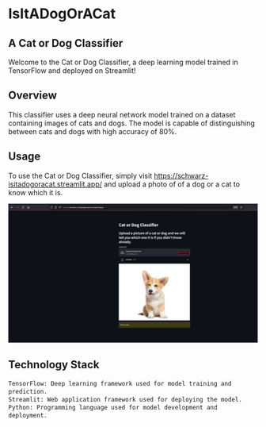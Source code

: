 # IsItADogOrACat
## A Cat or Dog Classifier

Welcome to the Cat or Dog Classifier, a deep learning model trained in TensorFlow and deployed on Streamlit!

## Overview

This classifier uses a deep neural network model trained on a dataset containing images of cats and dogs. The model is capable of distinguishing between cats and dogs with high accuracy of 80%.

## Usage
To use the Cat or Dog Classifier, simply visit https://schwarz-isitadogoracat.streamlit.app/ and upload a photo of of a dog or a cat to know which it is.

![plot](./Usagephoto.png)
## Technology Stack

    TensorFlow: Deep learning framework used for model training and prediction.
    Streamlit: Web application framework used for deploying the model.
    Python: Programming language used for model development and deployment.
